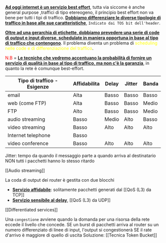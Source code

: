 <b><u>Ad oggi internet è un servizio best effort</u></b>, tutta via siccome è anche general purpose ,traffici di tipo etereogeno, il principio best effort non va bene per tutti i tipi di traffico. 
<u><b>Dobbiamo differenziare le diverse tipologie di traffico in base alle sue caratteristiche</u></b>,  `Indicato dai TOS bit dell'header`.

<b><u>Oltre ad una gerarchia di etichette, dobbiamo prevedere una serie di code di output e input diverse, schedulate in maniera opportuna in base al tipo di traffico che contengono</u></b>. Il problema diventa un problema di <span style=color:yellow>scheduling nelle code e di differenziazione del traffico</span>.

<span style=color:red>N.B</span> = <b><u>Le tecniche che vedremo accentuano la probabilità di fornire un servizio di qualità in base al tipo di traffico, ma non c'è la garanzia</u></b>, in quanto la rete è comunque best-effort.

| Tipo di traffico - Esigenze | Affidabilita | Delay | Jitter | Banda |
| --------------------------- | ------------ | ----- | ------ | ----- |
| email                       | Alta         | Basso | Basso  | Basso |
| web (come FTP)              | Alta         | Basso | Basso  | Medio |
| FTP                         | Alto         | Basso | Basso  | Medio |
| audio streaming             | Basso        | Medio | Alto   | Basso |
| video streaming             | Basso        | Alto  | Alto   | Alto  |
| Internet telephone          | Basso        |       |        |       |
| video conference            | Basso        | Alto  | Alto   | Alto  |

Jitter: tempo da quando il messaggio parte a quando arriva al destinatario
NON tutti i pacchetti hanno lo stesso ritardo

[[Audio streaming]]

La coda di output dei router è gestita con due blocchi
- <b><u>Servizio affidabile</u></b>: solitamente pacchetti generati dal [[QoS (L3) da TCP]]
- <b><u>Servizio sensibile al delay</u></b>, [[QoS (L3) da UDP]]

[[Differentiated services]]














Una `congestione` avviene quando la domanda per una risorsa della rete eccede il livello che concede.
SE un burst di pacchetti arriva al router su un numero differenziato di linee di input, l'output si congestionerà SE il rate d'arrivo è maggiore di quello di uscita
Soluzione: [[Tecnica Token Bucket]]
